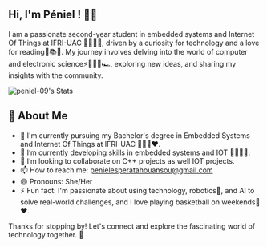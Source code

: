 ## Hi, I'm Péniel ! 👋🏼

I am a passionate second-year student in embedded systems and Internet Of Things at IFRI-UAC 👩🏽‍🔧🤍, driven by a curiosity for technology and a love for reading🤍📚📖. My journey involves delving into the world of computer and electronic science⚡👩🏽‍💻🏎, exploring new ideas, and sharing my insights with the community.

![peniel-09's Stats](https://github-readme-stats.vercel.app/api?username=peniel-09&theme=vue-dark&show_icons=true&hide_border=true&count_private=true)

## 🚀 About Me

- 🔭 I'm currently pursuing my Bachelor's degree in Embedded Systems and Internet Of Things at IFRI-UAC 👩🏽‍🎓❤️.
- 🌱 I’m currently developing skills in embedded systems and IOT 👩🏽‍🔧🤍.
- 👯 I’m looking to collaborate on C++ projects as well IOT projects.
- 📫 How to reach me: penielesperatahouansou@gmail.com
- 😄 Pronouns: She/Her 
- ⚡ Fun fact: I'm passionate about using technology, robotics🤖, and AI to solve real-world challenges, and I love playing basketball on weekends🏀❤️.
  

Thanks for stopping by! Let's connect and explore the fascinating world of technology together. 🚀


